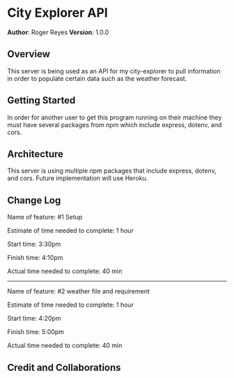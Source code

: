 # City Explorer API

**Author**: Roger Reyes
**Version**: 1.0.0 
<!-- increment the patch/fix version number if you make more commits past your first submission -->

## Overview

This server is being used as an API for my city-explorer to pull information in order to populate certain data such as the weather forecast.

## Getting Started

In order for another user to get this program running on their machine they must have several packages from npm which include express, dotenv, and cors.

## Architecture
This server is using multiple npm packages that include express, dotenv, and cors. Future implementation will use Heroku.

## Change Log

Name of feature: #1 Setup

Estimate of time needed to complete: 1 hour

Start time: 3:30pm

Finish time: 4:10pm

Actual time needed to complete: 40 min

---
Name of feature: #2 weather file and requirement

Estimate of time needed to complete: 1 hour

Start time: 4:20pm

Finish time: 5:00pm

Actual time needed to complete: 40 min


## Credit and Collaborations
<!-- Give credit (and a link) to other people or resources that helped you build this application. -->